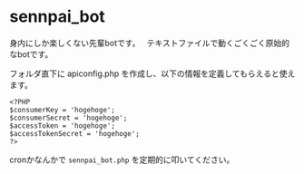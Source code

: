 # sennpai_bot

身内にしか楽しくない先輩botです。  
テキストファイルで動くごくごく原始的なbotです。

フォルダ直下に apiconfig.php を作成し、以下の情報を定義してもらえると使えます。

```
<?PHP
$consumerKey = 'hogehoge';
$consumerSecret = 'hogehoge';
$accessToken = 'hogehoge';
$accessTokenSecret = 'hogehoge';
?>
```

cronかなんかで `sennpai_bot.php` を定期的に叩いてください。


